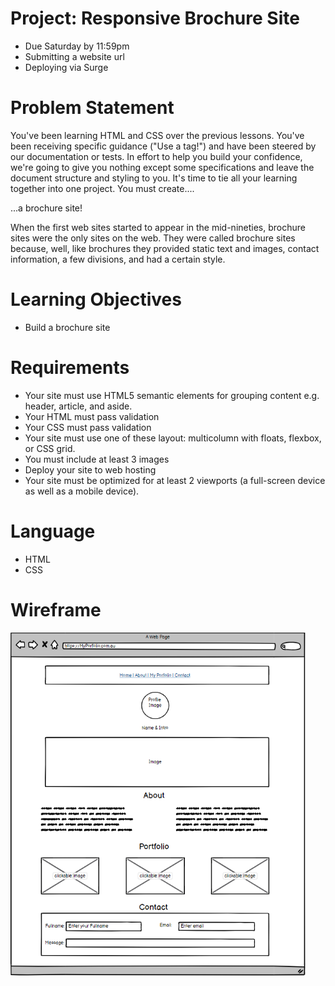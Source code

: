 # Project: Responsive Brochure Site
- Due Saturday by 11:59pm 
- Submitting a website url
- Deploying via Surge

# Problem Statement
You've been learning HTML and CSS over the previous lessons. You've been receiving specific guidance ("Use a <link> tag!") and have been steered by our documentation or tests. In effort to help you build your confidence, we're going to give you nothing except some specifications and leave the document structure and styling to you. It's time to tie all your learning together into one project. You must create....

...a brochure site!

When the first web sites started to appear in the mid-nineties, brochure sites were the only sites on the web. They were called brochure sites because, well, like brochures they provided static text and images, contact information, a few divisions, and had a certain style.

# Learning Objectives
- Build a brochure site

# Requirements
- Your site must use HTML5 semantic elements for grouping content e.g. header, article, and aside.
- Your HTML must pass validation
- Your CSS must pass validation
- Your site must use one of these layout: multicolumn with floats, flexbox, or CSS grid.
- You must include at least 3 images
- Deploy your site to web hosting
- Your site must be optimized for at least 2 viewports (a full-screen device as well as a mobile device).

# Language
- HTML
- CSS 

# Wireframe

<img src="./image/wireF.PNG" height="550px">
